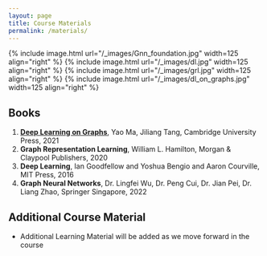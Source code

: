 ```yaml
---
layout: page
title: Course Materials
permalink: /materials/
---
```


{% include image.html url="/_images/Gnn_foundation.jpg" width=125 align="right" %}
{% include image.html url="/_images/dl.jpg" width=125 align="right" %}
{% include image.html url="/_images/grl.jpg" width=125 align="right" %}
{% include image.html url="/_images/dl_on_graphs.jpg" width=125 align="right" %}


## Books

1. [**Deep Learning on Graphs**](https://link.springer.com/book/10.1007/978-981-16-6054-2), Yao Ma, Jiliang Tang, Cambridge University Press, 2021
2. **Graph Representation Learning**, William L. Hamilton, Morgan & Claypool Publishers, 2020
3. **Deep Learning**, Ian Goodfellow and Yoshua Bengio and Aaron Courville, MIT Press, 2016
4. **Graph Neural Networks**, Dr. Lingfei Wu, Dr. Peng Cui, Dr. Jian Pei, Dr. Liang Zhao, Springer Singapore, 2022


## Additional Course Material

* Additional Learning Material will be added as we move forward in the course
